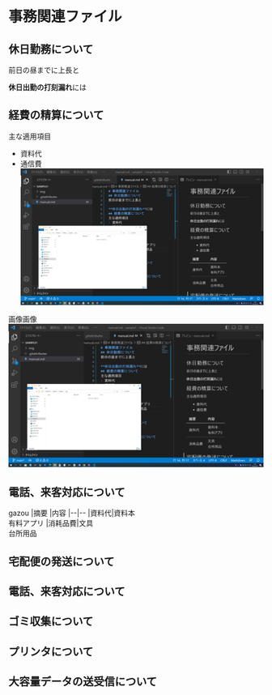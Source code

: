 # 事務関連ファイル
## 休日勤務について
前日の昼までに上長と

**休日出勤の打刻漏れ**には
## 経費の精算について
主な適用項目
- 資料代
- 通信費
![画像だよ](img/sukuri-nn.png)

画像画像
![画像だよ](img/sukuri-nn.png)
## 電話、来客対応について
gazou
|摘要 |内容
|--|--
|資料代|資料本<br>有料アプリ
|消耗品費|文具<br>台所用品

## 宅配便の発送について
##  電話、来客対応について
## ゴミ収集について
## プリンタについて
## 大容量データの送受信について